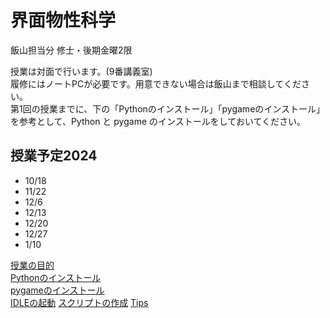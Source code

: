 # 界面物性科学

飯山担当分
修士・後期金曜2限  

授業は対面で行います。(9番講義室)  
履修にはノートPCが必要です。用意できない場合は飯山まで相談してください。  
第1回の授業までに、下の「Pythonのインストール」「pygameのインストール」を参考として、Python と pygame のインストールをしておいてください。  

## 授業予定2024
- 10/18
- 11/22
- 12/6
- 12/13
- 12/20
- 12/27
- 1/10

[授業の目的](aim.md)  
[Pythonのインストール](install.md)  
[pygameのインストール](pygame.md)  
[IDLEの起動](idle.md)
[スクリプトの作成](script.md)
[Tips](tips.md)
